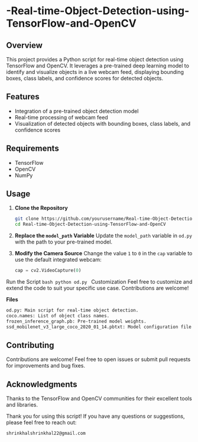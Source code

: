 # -Real-time-Object-Detection-using-TensorFlow-and-OpenCV



## Overview

This project provides a Python script for real-time object detection using TensorFlow and OpenCV. It leverages a pre-trained deep learning model to identify and visualize objects in a live webcam feed, displaying bounding boxes, class labels, and confidence scores for detected objects.

## Features

- Integration of a pre-trained object detection model
- Real-time processing of webcam feed
- Visualization of detected objects with bounding boxes, class labels, and confidence scores

## Requirements

- TensorFlow
- OpenCV
- NumPy

## Usage

1. **Clone the Repository**
    ```bash
    git clone https://github.com/yourusername/Real-time-Object-Detection-using-TensorFlow-and-OpenCV.git
    cd Real-time-Object-Detection-using-TensorFlow-and-OpenCV
    ```

2. **Replace the `model_path` Variable**
   Update the `model_path` variable in `od.py` with the path to your pre-trained model.

3. **Modify the Camera Source**
   Change the value `1` to `0` in the `cap` variable to use the default integrated webcam:
   ```python
   cap = cv2.VideoCapture(0)


Run the Script
    ```bash
       python od.py
    ```
Customization
Feel free to customize and extend the code to suit your specific use case. Contributions are welcome!

**Files**

```bash
od.py: Main script for real-time object detection.
coco.names: List of object class names.
frozen_inference_graph.pb: Pre-trained model weights.
ssd_mobilenet_v3_large_coco_2020_01_14.pbtxt: Model configuration file.
```

## Contributing
Contributions are welcome! Feel free to open issues or submit pull requests for improvements and bug fixes.

## Acknowledgments
Thanks to the TensorFlow and OpenCV communities for their excellent tools and libraries.

Thank you for using this script! If you have any questions or suggestions, please feel free to reach out:
```bash
shrinkhalshrinkhal22@gmail.com
```
